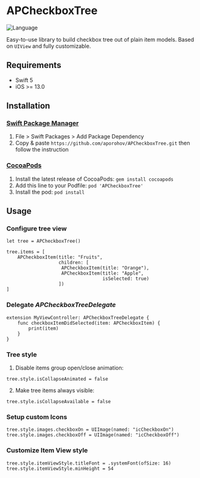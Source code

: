 # APCheckboxTree
![Language](https://img.shields.io/badge/language-Swift%205-orange.svg)

Easy-to-use library to build checkbox tree out of plain item models. Based on `UIView` and fully customizable.

## Requirements <a name="requirements"></a>
* Swift 5
* iOS >= 13.0

## Installation

### [Swift Package Manager](https://swift.org/package-manager/)

1. File > Swift Packages > Add Package Dependency
2. Copy & paste `https://github.com/aporohov/APCheckboxTree.git` then follow the instruction

### [CocoaPods](http://cocoapods.org)

1. Install the latest release of CocoaPods: `gem install cocoapods`
2. Add this line to your Podfile: `pod 'APCheckboxTree'`
3. Install the pod: `pod install`

## Usage
### Configure tree view
```
let tree = APCheckboxTree()

tree.items = [
    APCheckboxItem(title: "Fruits",
                   children: [
                    APCheckboxItem(title: "Orange"),
                    APCheckboxItem(title: "Apple",
                                   isSelected: true)
                   ])
]
```
### Delegate *APCheckboxTreeDelegate*
```
extension MyViewController: APCheckboxTreeDelegate {
    func checkboxItemDidSelected(item: APCheckboxItem) {
        print(item)
    }
}
```
### Tree style
1. Disable items group open/close animation:
```
tree.style.isCollapseAnimated = false
```
2. Make tree items always visible:
```
tree.style.isCollapseAvailable = false
```
### Setup custom Icons
```
tree.style.images.checkboxOn = UIImage(named: "icCheckboxOn")
tree.style.images.checkboxOff = UIImage(named: "icCheckboxOff")
```
### Customize Item View style
```
tree.style.itemViewStyle.titleFont = .systemFont(ofSize: 16)
tree.style.itemViewStyle.minHeight = 54
```
